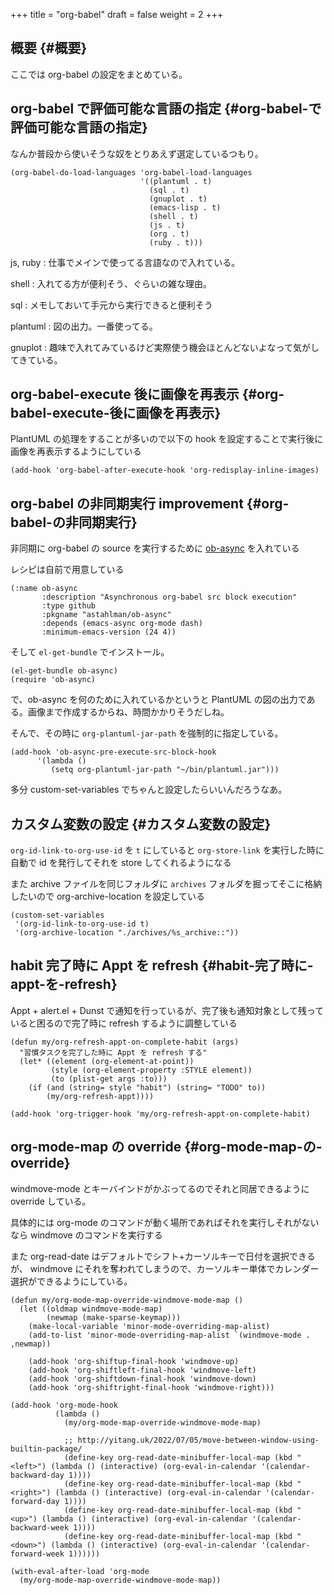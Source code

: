 +++
title = "org-babel"
draft = false
weight = 2
+++

## 概要 {#概要}

ここでは org-babel の設定をまとめている。


## org-babel で評価可能な言語の指定 {#org-babel-で評価可能な言語の指定}

なんか普段から使いそうな奴をとりあえず選定しているつもり。

```emacs-lisp
(org-babel-do-load-languages 'org-babel-load-languages
                             '((plantuml . t)
                               (sql . t)
                               (gnuplot . t)
                               (emacs-lisp . t)
                               (shell . t)
                               (js . t)
                               (org . t)
                               (ruby . t)))
```

js, ruby
: 仕事でメインで使ってる言語なので入れている。

shell
: 入れてる方が便利そう、ぐらいの雑な理由。

sql
: メモしておいて手元から実行できると便利そう

plantuml
: 図の出力。一番使ってる。

gnuplot
: 趣味で入れてみているけど実際使う機会ほとんどないよなって気がしてきている。


## org-babel-execute 後に画像を再表示 {#org-babel-execute-後に画像を再表示}

PlantUML の処理をすることが多いので以下の hook を設定することで実行後に画像を再表示するようにしている

```emacs-lisp
(add-hook 'org-babel-after-execute-hook 'org-redisplay-inline-images)
```


## org-babel の非同期実行 <span class="tag"><span class="improvement">improvement</span></span> {#org-babel-の非同期実行}

非同期に org-babel の source を実行するために
[ob-async](https://github.com/astahlman/ob-async) を入れている

レシピは自前で用意している

```emacs-lisp
(:name ob-async
       :description "Asynchronous org-babel src block execution"
       :type github
       :pkgname "astahlman/ob-async"
       :depends (emacs-async org-mode dash)
       :minimum-emacs-version (24 4))
```

そして `el-get-bundle` でインストール。

```emacs-lisp
(el-get-bundle ob-async)
(require 'ob-async)
```

で、ob-async を何のために入れているかというと PlantUML の図の出力である。画像まで作成するからね、時間かかりそうだしね。

そんで、その時に `org-plantuml-jar-path` を強制的に指定している。

```emacs-lisp
(add-hook 'ob-async-pre-execute-src-block-hook
      '(lambda ()
         (setq org-plantuml-jar-path "~/bin/plantuml.jar")))
```

多分 custom-set-variables でちゃんと設定したらいいんだろうなあ。


## カスタム変数の設定 {#カスタム変数の設定}

`org-id-link-to-org-use-id` を `t` にしていると
`org-store-link` を実行した時に自動で id を発行してそれを store してくれるようになる

また archive ファイルを同じフォルダに `archives` フォルダを掘ってそこに格納したいので org-archive-location を設定している

```emacs-lisp
(custom-set-variables
 '(org-id-link-to-org-use-id t)
 '(org-archive-location "./archives/%s_archive::"))
```


## habit 完了時に Appt を refresh {#habit-完了時に-appt-を-refresh}

Appt + alert.el + Dunst で通知を行っているが、完了後も通知対象として残っていると困るので完了時に refresh するように調整している

```emacs-lisp
(defun my/org-refresh-appt-on-complete-habit (args)
  "習慣タスクを完了した時に Appt を refresh する"
  (let* ((element (org-element-at-point))
         (style (org-element-property :STYLE element))
         (to (plist-get args :to)))
    (if (and (string= style "habit") (string= "TODO" to))
        (my/org-refresh-appt))))

(add-hook 'org-trigger-hook 'my/org-refresh-appt-on-complete-habit)
```


## org-mode-map の override {#org-mode-map-の-override}

windmove-mode とキーバインドがかぶってるのでそれと同居できるように override している。

具体的には org-mode のコマンドが動く場所であればそれを実行しそれがないなら windmove のコマンドを実行する

また org-read-date はデフォルトでシフト+カーソルキーで日付を選択できるが、
windmove にそれを奪われてしまうので、カーソルキー単体でカレンダー選択ができるようにしている。

```emacs-lisp
(defun my/org-mode-map-override-windmove-mode-map ()
  (let ((oldmap windmove-mode-map)
        (newmap (make-sparse-keymap)))
    (make-local-variable 'minor-mode-overriding-map-alist)
    (add-to-list 'minor-mode-overriding-map-alist `(windmove-mode . ,newmap))

    (add-hook 'org-shiftup-final-hook 'windmove-up)
    (add-hook 'org-shiftleft-final-hook 'windmove-left)
    (add-hook 'org-shiftdown-final-hook 'windmove-down)
    (add-hook 'org-shiftright-final-hook 'windmove-right)))

(add-hook 'org-mode-hook
          (lambda ()
            (my/org-mode-map-override-windmove-mode-map)

            ;; http://yitang.uk/2022/07/05/move-between-window-using-builtin-package/
            (define-key org-read-date-minibuffer-local-map (kbd "<left>") (lambda () (interactive) (org-eval-in-calendar '(calendar-backward-day 1))))
            (define-key org-read-date-minibuffer-local-map (kbd "<right>") (lambda () (interactive) (org-eval-in-calendar '(calendar-forward-day 1))))
            (define-key org-read-date-minibuffer-local-map (kbd "<up>") (lambda () (interactive) (org-eval-in-calendar '(calendar-backward-week 1))))
            (define-key org-read-date-minibuffer-local-map (kbd "<down>") (lambda () (interactive) (org-eval-in-calendar '(calendar-forward-week 1))))))

(with-eval-after-load 'org-mode
  (my/org-mode-map-override-windmove-mode-map))
```
